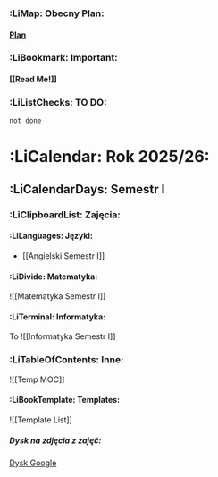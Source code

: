 
### :LiMap: Obecny Plan:
#### [Plan](https://inf.ug.edu.pl/plan/?grupa=1I)

### :LiBookmark: Important:
#### [[Read Me!]]

### :LiListChecks: TO DO:
```tasks
not done
```

# :LiCalendar: Rok 2025/26:

## :LiCalendarDays: Semestr I 

### :LiClipboardList: Zajęcia:

#### :LiLanguages: Języki:
- [[Angielski Semestr I]]

#### :LiDivide: Matematyka:
![[Matematyka Semestr I]]

#### :LiTerminal: Informatyka:
To ![[Informatyka Semestr I]]

### :LiTableOfContents: Inne:
![[Temp MOC]]

#### :LiBookTemplate: Templates:
![[Template List]]

##### Dysk na zdjęcia z zajęć:
[Dysk Google]()


